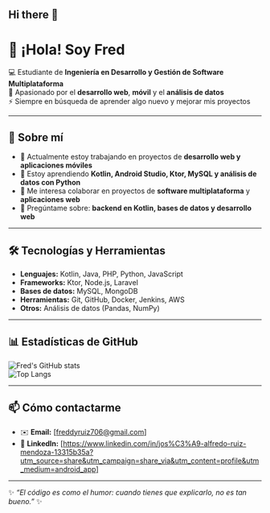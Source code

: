 ## Hi there 👋
# 👋 ¡Hola! Soy Fred  

💻 Estudiante de **Ingeniería en Desarrollo y Gestión de Software Multiplataforma**  
🌱 Apasionado por el **desarrollo web**, **móvil** y el **análisis de datos**  
⚡ Siempre en búsqueda de aprender algo nuevo y mejorar mis proyectos  

---

## 🚀 Sobre mí
- 🔭 Actualmente estoy trabajando en proyectos de **desarrollo web y aplicaciones móviles**  
- 🌱 Estoy aprendiendo **Kotlin, Android Studio, Ktor, MySQL y análisis de datos con Python**  
- 🤝 Me interesa colaborar en proyectos de **software multiplataforma** y **aplicaciones web**  
- 💬 Pregúntame sobre: **backend en Kotlin, bases de datos y desarrollo web**  

---

## 🛠️ Tecnologías y Herramientas
- **Lenguajes:** Kotlin, Java, PHP, Python, JavaScript  
- **Frameworks:** Ktor, Node.js, Laravel  
- **Bases de datos:** MySQL, MongoDB  
- **Herramientas:** Git, GitHub, Docker, Jenkins, AWS  
- **Otros:** Análisis de datos (Pandas, NumPy)  

---

## 📊 Estadísticas de GitHub
![Fred's GitHub stats](https://github-readme-stats.vercel.app/api?username=Fredf3&show_icons=true&theme=radical)  
![Top Langs](https://github-readme-stats.vercel.app/api/top-langs/?username=Fredf3&layout=compact&theme=radical)  

---

## 📫 Cómo contactarme
- ✉️ **Email:** [freddyruiz706@gmail.com]  
- 💼 **LinkedIn:** [https://www.linkedin.com/in/jos%C3%A9-alfredo-ruiz-mendoza-13315b35a?utm_source=share&utm_campaign=share_via&utm_content=profile&utm_medium=android_app]    

---

✨ *“El código es como el humor: cuando tienes que explicarlo, no es tan bueno.”* ✨

